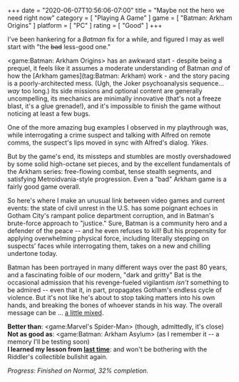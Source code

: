 +++
date = "2020-06-07T10:56:06-07:00"
title = "Maybe not the hero we need right now"
category = [ "Playing A Game" ]
game = [ "Batman: Arkham Origins" ]
platform = [ "PC" ]
rating = [ "Good" ]
+++

I've been hankering for a <i>Batman</i> fix for a while, and figured I may as well start with "the <s>bad</s> less-good one."

<game:Batman: Arkham Origins> has an awkward start - despite being a prequel, it feels like it assumes a moderate understanding of Batman <i>and</i> of how the [Arkham games](tag:Batman: Arkham) work - and the story pacing is a poorly-architected mess.  (Ugh, the Joker psychoanalysis sequence... <i>way</i> too long.)  Its side missions and optional content are generally uncompelling, its mechanics are minimally innovative (that's not a freeze blast, it's a glue grenade!), and it's impossible to finish the game without noticing at least a few bugs.

One of the more amazing bug examples I observed in my playthrough was, while interrogating a crime suspect and talking with Alfred on remote comms, the suspect's lips moved in sync with Alfred's dialog.  <i>Yikes.</i>

But by the game's end, its missteps and stumbles are mostly overshadowed by some solid high-octane set pieces, and by the excellent fundamentals of the Arkham series: free-flowing combat, tense stealth segments, and satisfying Metroidvania-style progression.  Even a "bad" Arkham game is a fairly good game overall.

So here's where I make an unusual link between video games and current events: the state of civil unrest in the U.S. has some poignant echoes in Gotham City's rampant police department corruption, and in Batman's brute-force approach to "justice."  Sure, Batman is a community hero and a defender of the peace -- and he even refuses to kill!  But his propensity for applying overwhelming physical force, including literally stepping on suspects' faces while interrogating them, takes on a new and chilling undertone today.

Batman has been portrayed in many different ways over the past 80 years, and a fascinating foible of our modern, "dark and gritty" Bat is the occasional admission that his revenge-fueled vigilantism <i>isn't</i> something to be admired -- even that it, in part, propagates Gotham's endless cycle of violence.  But it's not like he's about to stop taking matters into his own hands, and breaking the bones of whoever stands in his way.  The overall message can be ... <a href="https://dcau.fandom.com/wiki/Trial">a little mixed</a>.

<b>Better than</b>: <game:Marvel's Spider-Man> (though, admittedly, it's close)  
<b>Not as good as</b>: <game:Batman: Arkham Asylum> (as I remember it -- a memory I'll be testing soon)  
<b>I learned my lesson from [last time]($SiteBaseURL$2013/12/22/edward-nigma-may-have-the-most-industrious-case-of-ocd-ever/)</b>: and won't be bothering with the Riddler's collectible bullshit again.

<i>Progress: Finished on Normal, 32% completion.</i>
